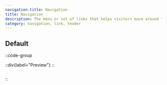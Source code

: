```yaml
---
navigation.title: Navigation
title: Navigation
description: The menu or set of links that helps visitors move around the website and find the information they need.
category: navigation, link, header
---
```


## Default

::code-group

::div{label="Preview"}
<Playground url="/landing/navigation" aspect="5/1"></Playground>
::

```vue [Code]

```

::
